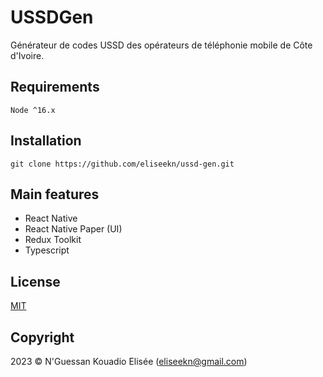 # USSDGen

Générateur de codes USSD des opérateurs de téléphonie mobile de Côte d'Ivoire.

## Requirements
```
Node ^16.x
```

## Installation
```
git clone https://github.com/eliseekn/ussd-gen.git
```

## Main features
- React Native
- React Native Paper (UI)
- Redux Toolkit
- Typescript

## License
[MIT](https://opensource.org/licenses/MIT)

## Copyright

2023 © N'Guessan Kouadio Elisée (eliseekn@gmail.com)
